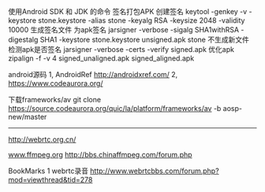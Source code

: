 使用Android SDK 和 JDK 的命令 签名打包APK
 创建签名
  keytool -genkey -v -keystore stone.keystore -alias stone -keyalg RSA -keysize 2048 -validity 10000  生成签名文件
 为apk签名
  jarsigner -verbose -sigalg SHA1withRSA -digestalg SHA1 -keystore stone.keystore unsigned.apk stone 不生成新文件
 检测apk是否签名
  jarsigner  -verbose -certs -verify signed.apk 
 优化apk
  zipalign -f -v 4 signed_unaligned.apk signed_aligned.apk 
  
  
  android源码
1, AndroidRef http://androidxref.com/
2, https://www.codeaurora.org/

下载frameworks/av
git clone https://source.codeaurora.org/quic/la/platform/frameworks/av -b aosp-new/master

----------------------------------------------------------------------------------

http://webrtc.org.cn/

www.ffmpeg.org
http://bbs.chinaffmpeg.com/forum.php


BookMarks
1 webrtc录音 http://www.webrtcbbs.com/forum.php?mod=viewthread&tid=278


